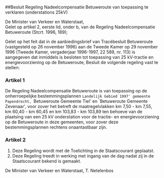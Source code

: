 <meta http-equiv='Content-Type' content='text/html; charset=utf-8' />

##Besluit Regeling Nadeelcompensatie Betuweroute van toepassing te verklaren (onderstations 25kV) 

De Minister van Verkeer en Waterstaat,  
Gelet op artikel 2, eerste lid, onder b, van de Regeling Nadeelcompensatie Betuweroute (Stcrt. 1996, 189);

Gelet op het feit dat in de aanbiedingsbrief van Tracébesluit Betuweroute (vastgesteld op 26 november 1996) aan de Tweede Kamer op 29 november 1996 (Tweede Kamer, vergaderjaar 1996-1997, 22 589, nr. 113) is aangegeven dat inmiddels is besloten tot toepassing van 25 kV-tractie en energievoorziening op de Betuweroute,
Besluit de volgende regeling vast te stellen:     

### Artikel  1  

De Regeling Nadeelcompensatie Betuweroute is van toepassing op de onherroepelijke bestemmingsplannen `Landelijk Gebied 1997' gemeente Papendrecht, `Betuweroute Gemeente Tiel' en `Betuweroute Gemeente Zevenaar', voor zover het betreft de maatregelvlakken km 7,50 - km 7,55, km 60,40 - km 60,45 en km 103,83 - km 103,89 ten behoeve van de plaatsing van een 25 kV onderstation voor de tractie- en energievoorziening op de Betuweroute in deze gemeenten, voor zover deze bestemmingsplannen rechtens onaantastbaar zijn.  

### Artikel  2  

1.  Deze Regeling wordt met de Toelichting in de Staatscourant geplaatst.   
2.  Deze Regeling treedt in werking met ingang van de dag nadat zij in de Staatscourant bekend is gemaakt.  

De 
Minister van Verkeer en Waterstaat, 
T.  Netelenbos      
